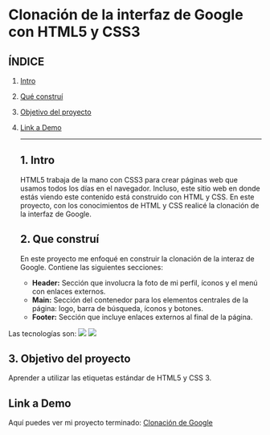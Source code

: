 # Clonación de la interfaz de Google con HTML5 y CSS3
## **ÍNDICE**
1. [Intro](#)
2. [Qué construí](#)
3. [Objetivo del proyecto](#)
4. [Link a Demo](#)

   ****
   ## 1. Intro
   HTML5 trabaja de la mano con CSS3 para crear páginas web que usamos todos los días en el navegador. Incluso, este sitio web en donde estás viendo este contenido está construido con HTML y CSS. En este proyecto, con los conocimientos de HTML y CSS realicé la clonación de la interfaz de Google.
   ## 2. Que construí
   En este proyecto me enfoqué en construir la clonación de la interaz de Google.
   Contiene las siguientes secciones:
   * **Header:** Sección que involucra la foto de mi perfil, íconos y el menú con enlaces externos.
   * **Main:** Sección del contenedor para los elementos centrales de la página: logo, barra de búsqueda, íconos y botones.
   * **Footer:** Sección que incluye enlaces externos al final de la página.
     
Las tecnologías son:
<img src="https://img.shields.io/badge/CSS3-1572B6?style=for-the-badge&logo=css3&logoColor=white" />
     <img src="https://img.shields.io/badge/HTML5-E34F26?style=for-the-badge&logo=html5&logoColor=white" />

  ## 3. Objetivo del proyecto
  Aprender a utilizar las etiquetas estándar de HTML5 y CSS 3.

  ## Link a Demo
  Aquí puedes ver mi proyecto terminado: [Clonación de Google](https://clon-de-google-opal.vercel.app/)
  
